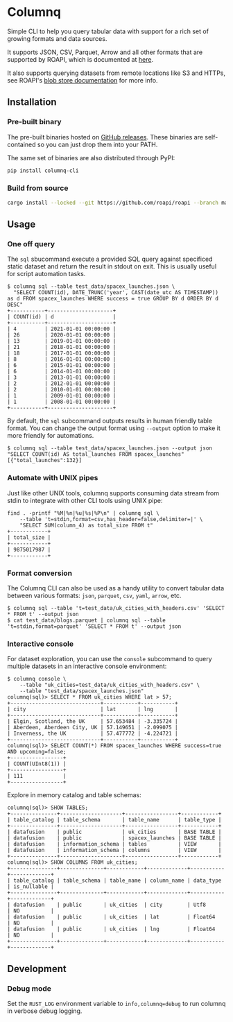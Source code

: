 Columnq
=======

Simple CLI to help you query tabular data with support for a rich set of
growing formats and data sources.

It supports JSON, CSV, Parquet, Arrow and all other formats that are supported
by ROAPI, which is documented at
[here](https://roapi.github.io/docs/config/dataset-formats/index.html).

It also supports querying datasets from remote locations like S3 and HTTPs, see
ROAPI's [blob store
documentation](https://roapi.github.io/docs/config/blob-store.html) for more
info.


## Installation

### Pre-built binary

The pre-built binaries hosted on [GitHub releases](https://github.com/roapi/roapi/releases).
These binaries are self-contained so you can just drop them into your PATH.

The same set of binaries are also distributed through PyPI:

```bash
pip install columnq-cli
```

### Build from source

```bash
cargo install --locked --git https://github.com/roapi/roapi --branch main --bins columnq-cli
```


Usage
-----

### One off query

The `sql` sbucommand execute a provided SQL query against specificed static
dataset and return the result in stdout on exit. This is usually useful for
script automation tasks.

```
$ columnq sql --table test_data/spacex_launches.json \
  "SELECT COUNT(id), DATE_TRUNC('year', CAST(date_utc AS TIMESTAMP)) as d FROM spacex_launches WHERE success = true GROUP BY d ORDER BY d DESC"
+-----------+---------------------+
| COUNT(id) | d                   |
+-----------+---------------------+
| 4         | 2021-01-01 00:00:00 |
| 26        | 2020-01-01 00:00:00 |
| 13        | 2019-01-01 00:00:00 |
| 21        | 2018-01-01 00:00:00 |
| 18        | 2017-01-01 00:00:00 |
| 8         | 2016-01-01 00:00:00 |
| 6         | 2015-01-01 00:00:00 |
| 6         | 2014-01-01 00:00:00 |
| 3         | 2013-01-01 00:00:00 |
| 2         | 2012-01-01 00:00:00 |
| 2         | 2010-01-01 00:00:00 |
| 1         | 2009-01-01 00:00:00 |
| 1         | 2008-01-01 00:00:00 |
+-----------+---------------------+
```

By default, the `sql` subcommand outputs results in human friendly table
format. You can change the output format using `--output` option to make it
more friendly for automations.

```
$ columnq sql --table test_data/spacex_launches.json --output json "SELECT COUNT(id) AS total_launches FROM spacex_launches"
[{"total_launches":132}]
```

### Automate with UNIX pipes

Just like other UNIX tools, columnq supports consuming data stream from stdin
to integrate with other CLI tools using UNIX pipe:

```
find . -printf "%M|%n|%u|%s|%P\n" | columnq sql \
    --table 't=stdin,format=csv,has_header=false,delimiter=|' \
    "SELECT SUM(column_4) as total_size FROM t"
+------------+
| total_size |
+------------+
| 9875017987 |
+------------+
```

### Format conversion

The Columnq CLI can also be used as a handy utility to convert tabular data
between various formats: `json`, `parquet`, `csv`, `yaml`, `arrow`, etc.

```
$ columnq sql --table 't=test_data/uk_cities_with_headers.csv' 'SELECT * FROM t' --output json
$ cat test_data/blogs.parquet | columnq sql --table 't=stdin,format=parquet' 'SELECT * FROM t' --output json
```

### Interactive console

For dataset exploration, you can use the `console` subcommand to query multiple
datasets in an interactive console environment:

```
$ columnq console \
    --table "uk_cities=test_data/uk_cities_with_headers.csv" \
    --table "test_data/spacex_launches.json"
columnq(sql)> SELECT * FROM uk_cities WHERE lat > 57;
+-----------------------------+-----------+-----------+
| city                        | lat       | lng       |
+-----------------------------+-----------+-----------+
| Elgin, Scotland, the UK     | 57.653484 | -3.335724 |
| Aberdeen, Aberdeen City, UK | 57.149651 | -2.099075 |
| Inverness, the UK           | 57.477772 | -4.224721 |
+-----------------------------+-----------+-----------+
columnq(sql)> SELECT COUNT(*) FROM spacex_launches WHERE success=true AND upcoming=false;
+-----------------+
| COUNT(UInt8(1)) |
+-----------------+
| 111             |
+-----------------+
```

Explore in memory catalog and table schemas:

```
columnq(sql)> SHOW TABLES;
+---------------+--------------------+-----------------+------------+
| table_catalog | table_schema       | table_name      | table_type |
+---------------+--------------------+-----------------+------------+
| datafusion    | public             | uk_cities       | BASE TABLE |
| datafusion    | public             | spacex_launches | BASE TABLE |
| datafusion    | information_schema | tables          | VIEW       |
| datafusion    | information_schema | columns         | VIEW       |
+---------------+--------------------+-----------------+------------+
columnq(sql)> SHOW COLUMNS FROM uk_cities;
+---------------+--------------+------------+-------------+-----------+-------------+
| table_catalog | table_schema | table_name | column_name | data_type | is_nullable |
+---------------+--------------+------------+-------------+-----------+-------------+
| datafusion    | public       | uk_cities  | city        | Utf8      | NO          |
| datafusion    | public       | uk_cities  | lat         | Float64   | NO          |
| datafusion    | public       | uk_cities  | lng         | Float64   | NO          |
+---------------+--------------+------------+-------------+-----------+-------------+
```

Development
-----------

### Debug mode

Set the `RUST_LOG` environment variable to `info,columnq=debug` to run columnq
in verbose debug logging.
